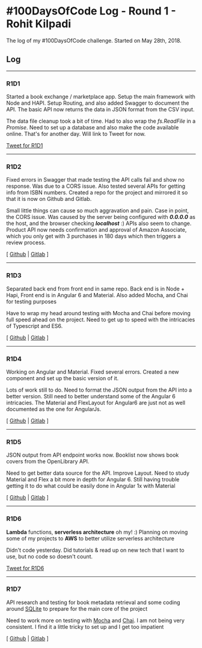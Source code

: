 # #100DaysOfCode Log - Round 1 - Rohit Kilpadi

The log of my #100DaysOfCode challenge. Started on May 28th, 2018.

## Log

---
### R1D1 
Started a book exchange / marketplace app. Setup the main framework with Node and HAPI. Setup Routing, and also added Swagger to document the API.  The basic API now returns the data in JSON format from the CSV input.

The data file cleanup took a bit of time. Had to also wrap the _fs.ReadFile_ in a _Promise_. Need to set up a database and also make the code available online. That's for another day. Will link to Tweet for now.

[Tweet for R1D1](http://bit.ly/2xm5qiG)

---
### R1D2
Fixed errors in Swagger that made testing the API calls fail and show no response. Was due to a CORS issue. Also tested several APIs for getting info from ISBN numbers. Created a repo for the project and mirrored it so that it is now on Github and Gitlab.

Small little things can cause so much aggravation and pain. Case in point, the CORS issue. Was caused by the server being configured with **_0.0.0.0_** as the host, and the browser checking **_localhost_** :) APIs also seem to change. Product API now needs confirmation and approval of Amazon Associate, which you only get with 3 purchases in 180 days which then triggers a review process.

[ [Github](http://bit.ly/2snBVYg) | [Gitlab](http://bit.ly/2H4F3NQ) ]

---
### R1D3
Separated back end from front end in same repo. Back end is in Node + Hapi, Front end is in Angular 6 and Material. Also added Mocha, and Chai for testing purposes

Have to wrap my head around testing with Mocha and Chai before moving full speed ahead on the project. Need to get up to speed with the intricacies of Typescript and ES6.

[ [Github](http://bit.ly/2snBVYg) | [Gitlab](http://bit.ly/2H4F3NQ) ]

---
### R1D4
Working on Angular and Material. Fixed several errors. Created a new component and set up the basic version of it.

Lots of work still to do. Need to format the JSON output from the API into a better version. Still need to better understand some of the Angular 6 intricacies. The Material and FlexLayout for Angular6 are just not as well documented as the one for AngularJs.

[ [Github](http://bit.ly/2snBVYg) | [Gitlab](http://bit.ly/2H4F3NQ) ]

---
### R1D5
JSON output from API endpoint works now.
Booklist now shows book covers from the OpenLibrary API.

Need to get better data source for the API. Improve Layout. Need to study Material and Flex a bit more in depth for Angular 6. Still having trouble getting it to do what could be easily done in Angular 1x with Material

[ [Github](http://bit.ly/2snBVYg) | [Gitlab](http://bit.ly/2H4F3NQ) ]

---
### R1D6
**Lambda** functions, **serverless architecture** oh my! :)
Planning on moving some of my projects to **AWS** to better utilize serverless architecture

Didn't code yesterday. Did tutorials & read up on new tech that I want to use, but no code so doesn't count. 

[Tweet for R1D6](http://bit.ly/2JqnJbl)

---
### R1D7
API research and testing for book metadata retrieval and some coding around [SQLite](http://bit.ly/2sCFnhy) to prepare for the main core of the project

Need to work more on testing with [Mocha](http://bit.ly/2HlFwLK) and [Chai](http://bit.ly/2sBuZXw). I am not being very consistent. I find it a little tricky to set up and I get too impatient

[ [Github](http://bit.ly/2snBVYg) | [Gitlab](http://bit.ly/2H4F3NQ) ]

